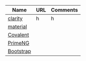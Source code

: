 Name|URL|Comments
---|---|---
|[clarity](https://vmware.github.io/clarity)|h|h|
|[material]()|||
|[Covalent](teradata.github.io/covalent)|||
|[PrimeNG]()|||
|[Bootstrap]()|||